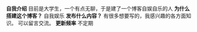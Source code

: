 <p><strong>自我介绍</strong>
目前是大学生，一个有点无聊，于是建了一个博客自娱自乐的人
<strong>为什么搭建这个博客？</strong>
自我娱乐
<strong>发布什么内容？</strong>
有很多想要写的，我感兴趣的各方面知识。
可以留言交流。
<strong>更新频率</strong>
不定期</p>
